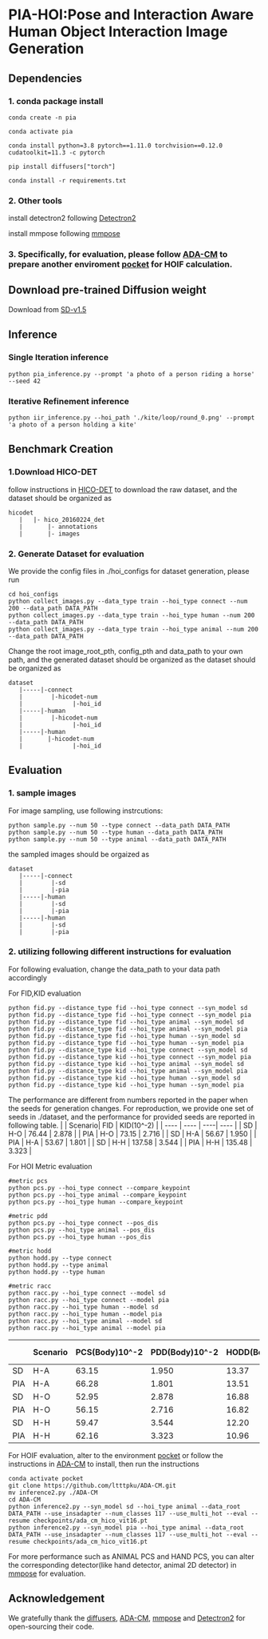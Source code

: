 # PIA-HOI:Pose and Interaction Aware Human Object Interaction Image Generation

## Dependencies

### 1. conda package install
```
conda create -n pia

conda activate pia

conda install python=3.8 pytorch==1.11.0 torchvision==0.12.0 cudatoolkit=11.3 -c pytorch

pip install diffusers["torch"]

conda install -r requirements.txt
```
### 2. Other tools
install detectron2 following [Detectron2](https://github.com/facebookresearch/detectron2)

install mmpose following [mmpose](https://github.com/open-mmlab/mmpose)

### 3. Specifically, for evaluation, please follow [ADA-CM](https://github.com/ltttpku/ADA-CM?tab=readme-ov-file) to prepare another enviroment [pocket](https://github.com/fredzzhang/pocket) for HOIF calculation.
## Download pre-trained Diffusion weight 
Download from [SD-v1.5](https://huggingface.co/runwayml/stable-diffusion-v1-5)

## Inference
### Single Iteration inference
```
python pia_inference.py --prompt 'a photo of a person riding a horse' --seed 42
```
### Iterative Refinement inference
```
python iir_inference.py --hoi_path './kite/loop/round_0.png' --prompt 'a photo of a person holding a kite' 
```

## Benchmark Creation
### 1.Download HICO-DET 
follow instructions in [HICO-DET](https://github.com/fredzzhang/hicodet) to download the raw dataset,
and the dataset should be organized as
```
hicodet                            
   |   |- hico_20160224_det        
   |       |- annotations
   |       |- images
```
### 2. Generate Dataset for evaluation
We provide the config files in ./hoi_configs for dataset generation, please run
```
cd hoi_configs
python collect_images.py --data_type train --hoi_type connect --num 200 --data_path DATA_PATH
python collect_images.py --data_type train --hoi_type human --num 200 --data_path DATA_PATH
python collect_images.py --data_type train --hoi_type animal --num 200 --data_path DATA_PATH
```
Change the root image_root_pth, config_pth and data_path to your own path, and the generated dataset should be organized as
the dataset should be organized as

```
dataset
   |-----|-connect
   |        |-hicodet-num
   |              |-hoi_id
   |-----|-human
   |        |-hicodet-num
   |              |-hoi_id
   |-----|-human
   |       |-hicodet-num
   |              |-hoi_id
```


## Evaluation
### 1. sample images 
For image sampling, use following instrcutions:
```
python sample.py --num 50 --type connect --data_path DATA_PATH
python sample.py --num 50 --type human --data_path DATA_PATH
python sample.py --num 50 --type animal --data_path DATA_PATH
```
the sampled images should be orgaized as
```
dataset
   |-----|-connect
   |        |-sd
   |        |-pia
   |-----|-human
   |        |-sd
   |        |-pia
   |-----|-human
   |        |-sd
   |        |-pia
```
### 2. utilizing following different instructions for evaluation
For following evaluation, change the data_path to your data path accordingly

For FID,KID evaluation
```
python fid.py --distance_type fid --hoi_type connect --syn_model sd
python fid.py --distance_type fid --hoi_type connect --syn_model pia
python fid.py --distance_type fid --hoi_type animal --syn_model sd
python fid.py --distance_type fid --hoi_type animal --syn_model pia
python fid.py --distance_type fid --hoi_type human --syn_model sd
python fid.py --distance_type fid --hoi_type human --syn_model pia
python fid.py --distance_type kid --hoi_type connect --syn_model sd
python fid.py --distance_type kid --hoi_type connect --syn_model pia
python fid.py --distance_type kid --hoi_type animal --syn_model sd
python fid.py --distance_type kid --hoi_type animal --syn_model pia
python fid.py --distance_type kid --hoi_type human --syn_model sd
python fid.py --distance_type kid --hoi_type human --syn_model pia
```
The performance are different from numbers reported in the paper when the seeds for generation changes. For reproduction, we provide one set of seeds in ./dataset, and the performance for provided seeds are reported in following table. 
|     | Scenario| FID  | KID(10^-2) |
|  ----  | ----  | ----| ---- |
| SD  | H-O |  76.44  | 2.878    |
| PIA | H-O |   73.15   | 2.716  |
| SD  | H-A | 56.67   | 1.950    |
| PIA | H-A |  53.67  | 1.801    |
| SD  | H-H | 137.58   |  3.544   |
| PIA | H-H |  135.48  |  3.323   |

For HOI Metric evaluation
```
#metric pcs
python pcs.py --hoi_type connect --compare_keypoint
python pcs.py --hoi_type animal --compare_keypoint
python pcs.py --hoi_type human --compare_keypoint

#metric pdd 
python pcs.py --hoi_type connect --pos_dis
python pcs.py --hoi_type animal --pos_dis
python pcs.py --hoi_type human --pos_dis

#metric hodd
python hodd.py --type connect
python hodd.py --type animal 
python hodd.py --type human 

#metric racc
python racc.py --hoi_type connect --model sd
python racc.py --hoi_type connect --model pia
python racc.py --hoi_type human --model sd
python racc.py --hoi_type human --model pia
python racc.py --hoi_type animal --model sd
python racc.py --hoi_type animal --model pia
``` 
|     | Scenario| PCS(Body)10^-2  | PDD(Body)10^-2 | HODD(Body)10^-2 |HODD(Hand)10^-2| R-Acc A@510^-2 |HOIF |
|  ----  | ----  | ----| ---- |  ---- | ----| ----| ---- |
| SD  | H-A | 63.15   | 1.950    |    13.37  |  16.90    |  62.22   | 68.41 |
| PIA | H-A |  66.28  | 1.801    |    13.51  |   16.65   |   62.43  | 69.19|
| SD  | H-O |  52.95  | 2.878    |16.88 | 13.40 |99.39|  69.28 |
| PIA | H-O |   56.15   | 2.716  |16.82 | 13.03|99.48| 74.96 |
| SD  | H-H | 59.47   |  3.544   |12.20|12.92|    99.2  |  58.32 |
| PIA | H-H |  62.16  |  3.323   |10.96|12.42|     99.6 | 61.69 |

For HOIF evaluation, alter to the environment [pocket](https://github.com/fredzzhang/pocket) or follow the instructions in [ADA-CM](https://github.com/ltttpku/ADA-CM?tab=readme-ov-file) to install, then run the instructions
```
conda activate pocket
git clone https://github.com/ltttpku/ADA-CM.git
mv inference2.py ./ADA-CM
cd ADA-CM
python inference2.py --syn_model sd --hoi_type animal --data_root DATA_PATH --use_insadapter --num_classes 117 --use_multi_hot --eval --resume checkpoints/ada_cm_hico_vit16.pt
python inference2.py --syn_model pia --hoi_type animal --data_root DATA_PATH --use_insadapter --num_classes 117 --use_multi_hot --eval --resume checkpoints/ada_cm_hico_vit16.pt
```

For more performance such as ANIMAL PCS and HAND PCS, you can alter the corresponding detector(like hand detector, animal 2D detector) in [mmpose](https://github.com/open-mmlab/mmpose) for evaluation.

## Acknowledgement
We gratefully thank the [diffusers](https://github.com/huggingface/diffusers), [ADA-CM](https://github.com/ltttpku/ADA-CM?tab=readme-ov-file),  [mmpose](https://github.com/open-mmlab/mmpose) and [Detectron2](https://github.com/facebookresearch/detectron2) for open-sourcing their code.
